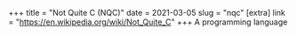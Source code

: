 +++
title = "Not Quite C (NQC)"
date = 2021-03-05
slug = "nqc"
[extra]
link = "https://en.wikipedia.org/wiki/Not_Quite_C"
+++
A programming language


